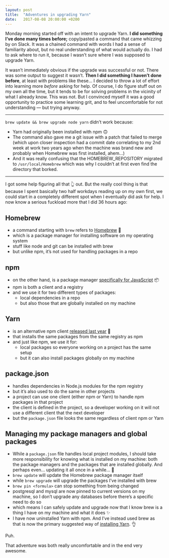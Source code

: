 ```yaml
---
layout: post
title:  "Adventures in upgrading Yarn"
date:   2017-08-08 20:00:00 +0200
---
```


Monday morning started off with an intent to upgrade Yarn. **I did something I’ve done many times before;** copy/pasted a command that came whizzing by on Slack. It was a chained command with words I had a sense of familiarity about, but no real understanding of what would actually do. I&nbsp;had to ask where to run it, because I wasn’t sure where I was supposed to upgrade Yarn.

It wasn’t immediately obvious if the upgrade was successful or not. There was some output to suggest it wasn’t. **Then I did something I haven’t done before**, at least with problems like these… I&nbsp;decided to throw a lot of effort into learning more *before* asking for help. Of course, I&nbsp;do figure stuff out on my own all the time, but it tends to be for solving problems in the vicinity of what I already know. This was not. But I convinced myself it was a good opportunity to practice some learning grit, and to feel uncomfortable for not understanding — but trying anyway.

---

`brew update && brew upgrade node yarn` didn’t work because:
* Yarn had originally been installed with npm 🙃
* The command also gave me a git issue with a patch that failed to merge (which upon closer inspection had a commit date correlating to my 2nd week at work two years ago when the machine was brand new and probably when Homebrew was first installed, ahem…)
* And it was really confusing that the HOMEBREW_REPOSITORY migrated to `/usr/local/Homebrew` which was why I couldn’t at first even find the directory that borked.

---

I got some help figuring all that 👆 out. But the really cool thing is that because I spent basically two half workdays reading up on my own first, we could start in a completely different spot when I eventually did ask for help. I now know a serious fuckload more that I did 36 hours ago:

## Homebrew
* a command starting with `brew` refers to [Homebrew](https://docs.brew.sh/) 🍺
* which is a package manager for installing software on my operating system
* stuff like node and git can be installed with brew
* but unlike npm, it’s not used for handling packages in a repo

## npm
* on the other hand, is a package manager [specifically for JavaScript](https://docs.npmjs.com/getting-started/what-is-npm) 📦
* npm is both a client and a registry
* and we use it for two different types of packages:
  * local dependencies in a repo
  * but also those that are globally installed on my machine

## Yarn
* is an alternative npm client [released last year](https://code.facebook.com/posts/1840075619545360) 🌱
* that installs the same packages from the same registry as npm
* and just like npm, we use it for:
  * local packages so everyone working on a project has the same setup
  * but it can also install packages globally on my machine

## package.json
* handles dependencies in Node.js modules for the npm registry
* but it’s also used to do the same in other projects
* a project can use one client (either npm or Yarn) to handle npm packages in that project
* the client is defined in the project, so a developer working on it will not use a different client that the next developer
* but the `package.json` file looks the same regardless of client npm or Yarn

## Managing my package managers and global packages
* While a `package.json` file handles local project modules, I should take more responsibility for knowing what is installed on my machine: both the package managers and the packages that are installed globally. And perhaps even… updating it all once in a while… 🙈
* `brew update` will update the Homebrew package manager itself
* while `brew upgrade` will upgrade the packages I’ve installed with brew
* `brew pin <formula>` can stop something from being changed
* postgresql and mysql are now pinned to current versions on my machine, so I don’t upgrade any databases before there’s a specific need to do so
* which means I can safely update and upgrade now that I know brew is a thing I have on my machine and what it does ✨
* I have now uninstalled Yarn with npm. And I’ve instead used brew as that is now the primary suggested way of [installing Yarn](https://yarnpkg.com/en/docs/install). 👌

Puh.

That adventure was both really uncomfortable and in the end very awesome.
